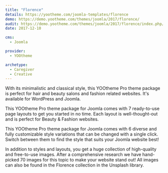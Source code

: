 ```yaml
---
title: "Florence"
details: https://yootheme.com/joomla-templates/florence
demo: https://demo.yootheme.com/themes/joomla/2017/florence/
audit: https://demo.yootheme.com/themes/joomla/2017/florence/index.php/blog
date: 2017-12-10

cms: 
  - Joomla

provider:
  - YOOtheme

archetype:
  - Caregiver
  - Creative
---
```


With its minimalistic and classical style, this YOOtheme Pro theme package is perfect for hair and beauty salons and fashion related websites. It's available for WordPress and Joomla.

This YOOtheme Pro theme package for Joomla comes with 7 ready-to-use page layouts to get you started in no time. Each layout is well-thought-out and is perfect for Beauty & Fashion websites.

This YOOtheme Pro theme package for Joomla comes with 6 diverse and fully customizable style variations that can be changed with a single click. Switch between them to find the style that suits your Joomla website best!

In addition to styles and layouts, you get a huge collection of high-quality and free-to-use images. After a comprehensive research we have hand-picked 70 images for this topic to make your website stand out! All images can also be found in the Florence collection in the Unsplash library.
